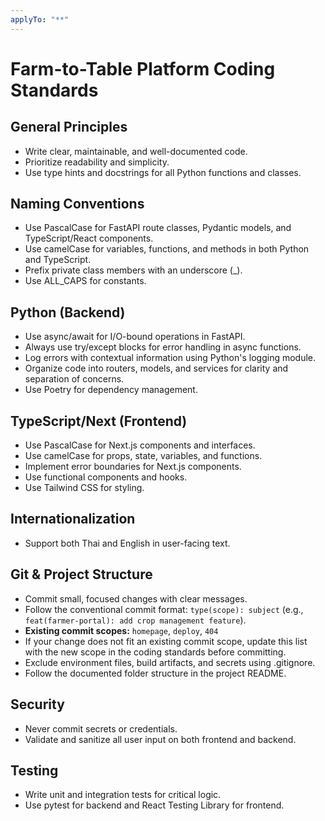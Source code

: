 ```yaml
---
applyTo: "**"
---
```

# Farm-to-Table Platform Coding Standards

## General Principles
- Write clear, maintainable, and well-documented code.
- Prioritize readability and simplicity.
- Use type hints and docstrings for all Python functions and classes.

## Naming Conventions
- Use PascalCase for FastAPI route classes, Pydantic models, and TypeScript/React components.
- Use camelCase for variables, functions, and methods in both Python and TypeScript.
- Prefix private class members with an underscore (_).
- Use ALL_CAPS for constants.

## Python (Backend)
- Use async/await for I/O-bound operations in FastAPI.
- Always use try/except blocks for error handling in async functions.
- Log errors with contextual information using Python's logging module.
- Organize code into routers, models, and services for clarity and separation of concerns.
- Use Poetry for dependency management.

## TypeScript/Next (Frontend)
- Use PascalCase for Next.js components and interfaces.
- Use camelCase for props, state, variables, and functions.
- Implement error boundaries for Next.js components.
- Use functional components and hooks.
- Use Tailwind CSS for styling.

## Internationalization
- Support both Thai and English in user-facing text.

## Git & Project Structure
- Commit small, focused changes with clear messages.
- Follow the conventional commit format: `type(scope): subject` (e.g., `feat(farmer-portal): add crop management feature`).
- **Existing commit scopes:** `homepage`, `deploy`, `404`
- If your change does not fit an existing commit scope, update this list with the new scope in the coding standards before committing.
- Exclude environment files, build artifacts, and secrets using .gitignore.
- Follow the documented folder structure in the project README.

## Security
- Never commit secrets or credentials.
- Validate and sanitize all user input on both frontend and backend.

## Testing
- Write unit and integration tests for critical logic.
- Use pytest for backend and React Testing Library for frontend.

